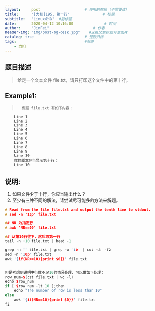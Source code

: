 ```yaml
---
layout:     post                    # 使用的布局（不需要改） 
title:      "[力扣]195. 第十行"               # 标题  
subtitle:   "Linux命令"  #副标题 
date:       2020-04-12 10:16:00              # 时间 
author:     "JinFei"                    # 作者 
header-img: "img/post-bg-desk.jpg"    #这篇文章标题背景图片 
catalog: true                       # 是否归档 
tags:                               #标签     
    - 力扣
---
```


## 题目描述
>   给定一个文本文件 file.txt，请只打印这个文件中的第十行。

## Example1:
 
>       假设 file.txt 有如下内容：
        Line 1
        Line 2
        Line 3
        Line 4
        Line 5
        Line 6
        Line 7
        Line 8
        Line 9
        Line 10
        你的脚本应当显示第十行：
        Line 10

## 说明:

1. 如果文件少于十行，你应当输出什么？
2. 至少有三种不同的解法，请尝试尽可能多的方法来解题。



```C++
# Read from the file file.txt and output the tenth line to stdout.
# sed -n '10p' file.txt

## NR 为指定行
# awk 'NR==10' file.txt

## 从第10行往下，然后取第一行
tail -n +10 file.txt | head -1

grep -n "" file.txt | grep -w '10' | cut -d: -f2
sed -n '10p' file.txt
awk '{if(NR==10){print $0}}' file.txt


但是考虑到说明中行数不足10的情况处理，可以做如下处理：
row_num=$(cat file.txt | wc -l)
echo $row_num
if [ $row_num -lt 10 ];then
    echo "The number of row is less than 10"
else
    awk '{if(NR==10){print $0}}' file.txt
fi

```
